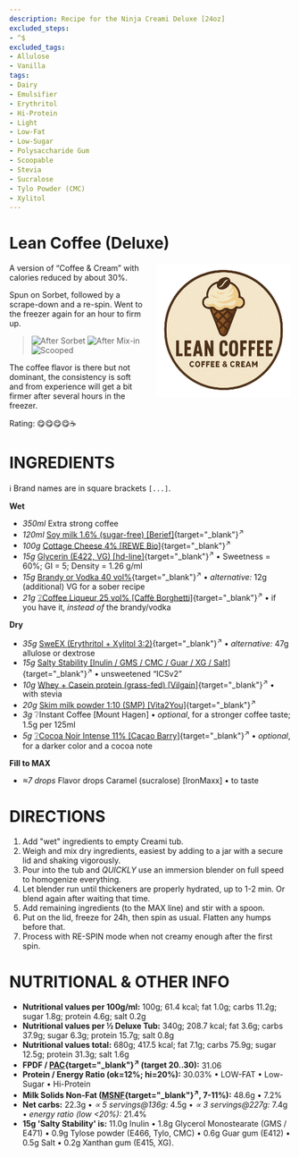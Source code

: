 ```yaml
---
description: Recipe for the Ninja Creami Deluxe [24oz]
excluded_steps:
- ^$
excluded_tags:
- Allulose
- Vanilla
tags:
- Dairy
- Emulsifier
- Erythritol
- Hi-Protein
- Light
- Low-Fat
- Low-Sugar
- Polysaccharide Gum
- Scoopable
- Stevia
- Sucralose
- Tylo Powder (CMC)
- Xylitol
---
```

# Lean Coffee (Deluxe)
<img style="float: right; margin-left: 1.5em;" width=240 alt="Logo" src="logo-lean-coffee.png" />

A version of “Coffee & Cream” with calories reduced by about 30%.

Spun on Sorbet, followed by a scrape-down and a re-spin.
Went to the freezer again for an hour to firm up.

> <img width=220 alt="After Sorbet" src="_1.jpg" class="zoomable" />
> <img width=220 alt="After Mix-in" src="_2.jpg" class="zoomable" />
> <img width=220 alt="Scooped" src="_3.jpg" class="zoomable" />

The coffee flavor is there but not dominant,
the consistency is soft and from experience will get a bit firmer after several hours in the freezer.

Rating: 😋😋😋😋☕

# INGREDIENTS

ℹ️ Brand names are in square brackets `[...]`.

**Wet**

  - _350ml_ Extra strong coffee
  - _120ml_ [Soy milk 1.6% (sugar-free) \[Berief\]](/ice-creamery/info/ingredients/#soy-milk){target="_blank"}<sup>↗</sup>
  - _100g_ [Cottage Cheese 4% \[REWE Bio\]](/ice-creamery/info/ingredients/#cottage-cheese){target="_blank"}<sup>↗</sup>
  - _15g_ [Glycerin (E422, VG) \[hd-line\]](/ice-creamery/info/ingredients/#vegetable-glycerin-glycerol-vg-e422){target="_blank"}<sup>↗</sup> • Sweetness = 60%; GI = 5; Density = 1.26 g/ml
  - _15g_ [Brandy or Vodka 40 vol%](/ice-creamery/info/ingredients/#alcohol-ethanol){target="_blank"}<sup>↗</sup> • *alternative:* 12g (additional) VG for a sober recipe
  - _21g_ [❔Coffee Liqueur 25 vol% \[Caffè Borghetti\]](/ice-creamery/info/ingredients/#alcohol-ethanol){target="_blank"}<sup>↗</sup> • if you have it, *instead of* the brandy/vodka

**Dry**

  - _35g_ [SweEX (Erythritol + Xylitol 3:2)](/ice-creamery/info/ingredients/#sweex-erythritol-xylitol-blend){target="_blank"}<sup>↗</sup> • *alternative:* 47g allulose or dextrose
  - _15g_ [Salty Stability \[Inulin / GMS / CMC / Guar / XG / Salt\]](/ice-creamery/S/Salty%20Stability/){target="_blank"}<sup>↗</sup> • unsweetened “ICSv2”
  - _10g_ [Whey + Casein protein (grass-fed) \[Vilgain\]](/ice-creamery/info/ingredients/#whey-protein){target="_blank"}<sup>↗</sup> • with stevia
  - _20g_ [Skim milk powder 1:10 (SMP) \[Vita2You\]](/ice-creamery/info/ingredients/#skim-milk-powder-smp){target="_blank"}<sup>↗</sup>
  - _3g_ ❔Instant Coffee [Mount Hagen] • *optional*, for a stronger coffee taste; 1.5g per 125ml
  - _5g_ [❔Cocoa Noir Intense 11% \[Cacao Barry\]](/ice-creamery/info/ingredients/#cocoa-powder){target="_blank"}<sup>↗</sup> • *optional*, for a darker color and a cocoa note

**Fill to MAX**

  - _≈7 drops_ Flavor drops Caramel (sucralose) [IronMaxx] • to taste

# DIRECTIONS

 1. Add "wet" ingredients to empty Creami tub.
 1. Weigh and mix dry ingredients, easiest by adding to a jar with a secure lid and shaking vigorously.
 1. Pour into the tub and *QUICKLY* use an immersion blender on full speed to homogenize everything.
 1. Let blender run until thickeners are properly hydrated, up to 1-2 min. Or blend again after waiting that time.
 1. Add remaining ingredients (to the MAX line) and stir with a spoon.
 1. Put on the lid, freeze for 24h, then spin as usual. Flatten any humps before that.
 1. Process with RE-SPIN mode when not creamy enough after the first spin.

# NUTRITIONAL & OTHER INFO

- **Nutritional values per 100g/ml:** 100g; 61.4 kcal; fat 1.0g; carbs 11.2g; sugar 1.8g; protein 4.6g; salt 0.2g
- **Nutritional values per ½ Deluxe Tub:** 340g; 208.7 kcal; fat 3.6g; carbs 37.9g; sugar 6.3g; protein 15.7g; salt 0.8g
- **Nutritional values total:** 680g; 417.5 kcal; fat 7.1g; carbs 75.9g; sugar 12.5g; protein 31.3g; salt 1.6g
- **FPDF / [PAC](/ice-creamery/info/glossary/#potere-anti-congelante-pac){target="_blank"}<sup>↗</sup> (target 20..30):** 31.06
- **Protein / Energy Ratio (ok=12%; hi=20%):** 30.03% • LOW-FAT • Low-Sugar • Hi-Protein
- **Milk Solids Non-Fat ([MSNF](/ice-creamery/info/glossary/#milk-solids-not-fat-msnf){target="_blank"}<sup>↗</sup>, 7-11%):** 48.6g • 7.2%
- **Net carbs:** 22.3g • *∝ 5 servings@136g:* 4.5g • *∝ 3 servings@227g:* 7.4g • *energy ratio (low <20%):* 21.4%
- **15g 'Salty Stability' is:** 11.0g Inulin • 1.8g Glycerol Monostearate (GMS / E471) • 0.9g Tylose powder (E466, Tylo, CMC) • 0.6g Guar gum (E412) • 0.5g Salt • 0.2g Xanthan gum (E415, XG).
